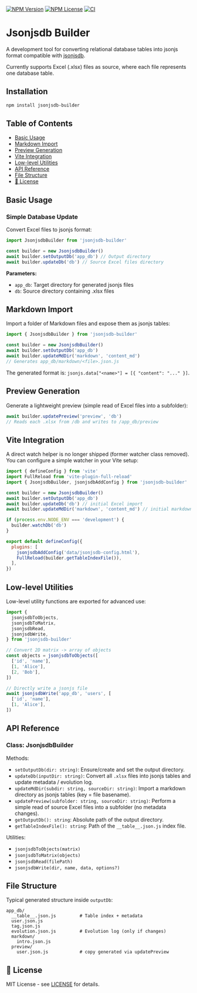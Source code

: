 [![NPM Version](https://img.shields.io/npm/v/jsonjsdb-builder)](https://www.npmjs.com/package/jsonjsdb-builder)
[![NPM License](https://img.shields.io/npm/l/jsonjsdb-builder)](LICENSE)
[![CI](<https://github.com/bassim-matar/jsonjsdb/workflows/CI%20-%20Builder%20(jsonjsdb-builder)/badge.svg>)](https://github.com/bassim-matar/jsonjsdb/actions/workflows/ci-builder.yml)

# Jsonjsdb Builder

A development tool for converting relational database tables into jsonjs format compatible with [jsonjsdb](../jsonjsdb).

Currently supports Excel (.xlsx) files as source, where each file represents one database table.

## Installation

```bash
npm install jsonjsdb-builder
```

## Table of Contents

- [Basic Usage](#basic-usage)
- [Markdown Import](#markdown-import)
- [Preview Generation](#preview-generation)
- [Vite Integration](#vite-integration)
- [Low-level Utilities](#low-level-utilities)
- [API Reference](#api-reference)
- [File Structure](#file-structure)
- [📄 License](#-license)

## Basic Usage

### Simple Database Update

Convert Excel files to jsonjs format:

```js
import JsonjsdbBuilder from 'jsonjsdb-builder'

const builder = new JsonjsdbBuilder()
await builder.setOutputDb('app_db') // Output directory
await builder.updateDb('db') // Source Excel files directory
```

**Parameters:**

- `app_db`: Target directory for generated jsonjs files
- `db`: Source directory containing .xlsx files

## Markdown Import

Import a folder of Markdown files and expose them as jsonjs tables:

```js
import { JsonjsdbBuilder } from 'jsonjsdb-builder'

const builder = new JsonjsdbBuilder()
await builder.setOutputDb('app_db')
await builder.updateMdDir('markdown', 'content_md')
// Generates app_db/markdown/<file>.json.js
```

The generated format is: `jsonjs.data["<name>"] = [{ "content": "..." }]`.

## Preview Generation

Generate a lightweight preview (simple read of Excel files into a subfolder):

```js
await builder.updatePreview('preview', 'db')
// Reads each .xlsx from /db and writes to /app_db/preview
```

## Vite Integration

A direct watch helper is no longer shipped (former watcher class removed). You can configure a simple watcher in your Vite setup:

```js
import { defineConfig } from 'vite'
import FullReload from 'vite-plugin-full-reload'
import { JsonjsdbBuilder, jsonjsdbAddConfig } from 'jsonjsdb-builder'

const builder = new JsonjsdbBuilder()
await builder.setOutputDb('app_db')
await builder.updateDb('db') // initial Excel import
await builder.updateMdDir('markdown', 'content_md') // initial markdown import

if (process.env.NODE_ENV === 'development') {
  builder.watchDb('db')
}

export default defineConfig({
  plugins: [
    jsonjsdbAddConfig('data/jsonjsdb-config.html'),
    FullReload(builder.getTableIndexFile()),
  ],
})
```

## Low-level Utilities

Low-level utility functions are exported for advanced use:

```js
import {
  jsonjsdbToObjects,
  jsonjsdbToMatrix,
  jsonjsdbRead,
  jsonjsdbWrite,
} from 'jsonjsdb-builder'

// Convert 2D matrix -> array of objects
const objects = jsonjsdbToObjects([
  ['id', 'name'],
  [1, 'Alice'],
  [2, 'Bob'],
])

// Directly write a jsonjs file
await jsonjsdbWrite('app_db', 'users', [
  ['id', 'name'],
  [1, 'Alice'],
])
```

## API Reference

### Class: JsonjsdbBuilder

Methods:

- `setOutputDb(dir: string)`: Ensure/create and set the output directory.
- `updateDb(inputDir: string)`: Convert all `.xlsx` files into jsonjs tables and update metadata / evolution log.
- `updateMdDir(subdir: string, sourceDir: string)`: Import a markdown directory as jsonjs tables (key = file basename).
- `updatePreview(subfolder: string, sourceDir: string)`: Perform a simple read of source Excel files into a subfolder (no metadata changes).
- `getOutputDb(): string`: Absolute path of the output directory.
- `getTableIndexFile(): string`: Path of the `__table__.json.js` index file.

Utilities:

- `jsonjsdbToObjects(matrix)`
- `jsonjsdbToMatrix(objects)`
- `jsonjsdbRead(filePath)`
- `jsonjsdbWrite(dir, name, data, options?)`

## File Structure

Typical generated structure inside `outputDb`:

```
app_db/
  __table__.json.js         # Table index + metadata
  user.json.js
  tag.json.js
  evolution.json.js         # Evolution log (only if changes)
  markdown/
    intro.json.js
  preview/
    user.json.js            # copy generated via updatePreview
```

## 📄 License

MIT License - see [LICENSE](LICENSE) for details.
